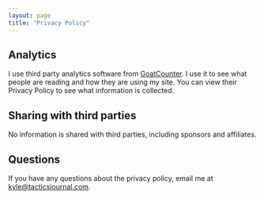 ```yaml
---
layout: page
title: "Privacy Policy"
---
```


## Analytics

I use third party analytics software from [GoatCounter](https://www.goatcounter.com/help/privacy). I use it to see what people are reading and how they are using my site. You can view their Privacy Policy to see what information is collected. 

## Sharing with third parties 

No information is shared with third parties, including sponsors and affiliates.

## Questions 

If you have any questions about the privacy policy, email me at <a href="mailto:kyle@tacticsjournal.com">kyle@tacticsjournal.com</a>.